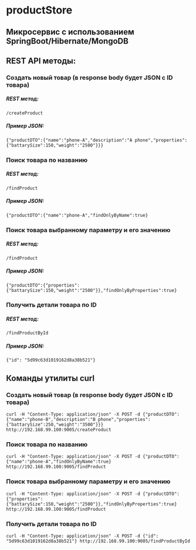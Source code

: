 # productStore 
## Микросервис с использованием SpringBoot/Hibernate/MongoDB

## REST API методы:
### Создать новый товар (в response body будет JSON c ID товара)
##### REST метод:
```
/createProduct
```
##### Пример JSON:
```
{"productDTO":{"name":"phone-A","description":"A phone","properties":{"battarySize":150,"weight":"2500"}}}
```

### Поиск товара по названию
##### REST метод:
```
/findProduct
```
##### Пример JSON:
```
{"productDTO":{"name":"phone-A","findOnlyByName":true}
```

### Поиск товара выбранному параметру и его значению
##### REST метод:
```
/findProduct
```
##### Пример JSON:
```
{"productDTO":{"properties":{"battarySize":150,"weight":"2500"}},"findOnlyByProperties":true}
```

### Получить детали товара по ID
##### REST метод:
```
/findProductById
```
##### Пример JSON:
```
{"id": "5d99c63d1019162d8a38b521"}
```
## Команды утилиты curl
### Создать новый товар (в response body будет JSON c ID товара)
```
curl -H "Content-Type: application/json" -X POST -d {"productDTO":{"name":"phone-B","description":"B phone","properties":{"battarySize":250,"weight":"3500"}}} http://192.168.99.100:9005/createProduct
```
### Поиск товара по названию
```
curl -H "Content-Type: application/json" -X POST -d {"productDTO":{"name":"phone-A","findOnlyByName":true}  http://192.168.99.100:9005/findProduct
```
### Поиск товара выбранному параметру и его значению
```
curl -H "Content-Type: application/json" -X POST -d {"productDTO":{"properties":{"battarySize":150,"weight":"2500"}},"findOnlyByProperties":true} http://192.168.99.100:9005/findProduct
```
### Получить детали товара по ID
```
curl -H "Content-Type: application/json" -X POST -d {"id": "5d99c63d1019162d8a38b521"} http://192.168.99.100:9005/findProductById
```

